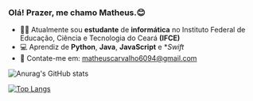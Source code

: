 ### Olá! Prazer, me chamo Matheus.😊

- 👨‍🎓 Atualmente sou **estudante** de **informática** no Instituto Federal de Educação, Ciência e Tecnologia do Ceará **(IFCE)**
- 💻 Aprendiz de **Python**, **Java**, **JavaScript** e **Swift*
- 📧 Contate-me em: matheuscarvalho6094@gmail.com

![Anurag's GitHub stats](https://github-readme-stats.vercel.app/api?username=matheussdcarvalho&show_icons=true&theme=onedark)

[![Top Langs](https://github-readme-stats.vercel.app/api/top-langs/?username=matheussdcarvalho&layout=compact&theme=onedark)](https://github.com/matheussdcarvalho/github-readme-stats)
